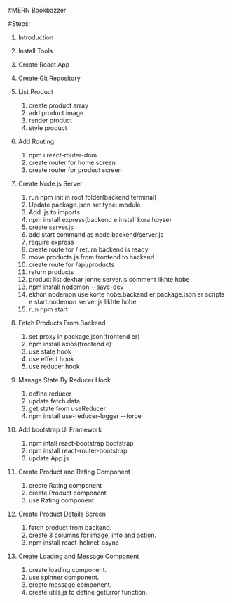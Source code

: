 #MERN Bookbazzer

#Steps:

1.  Introduction
2.  Install Tools
3.  Create React App
4.  Create Git Repository
5.  List Product

    1. create product array
    2. add product image
    3. render product
    4. style product

6.  Add Routing

    1. npm i react-router-dom
    2. create router for home screen
    3. create router for product screen

7.  Create Node.js Server

    1. run npm init in root folder(backend terminal)
    2. Update package.json set type: module
    3. Add .js to imports
    4. npm install express(backend e install kora hoyse)
    5. create server.js
    6. add start command as node backend/server.js
    7. require express
    8. create route for / return backend is ready
    9. move products.js from frontend to backend
    10. create route for /api/products
    11. return products
    12. product list dekhar jonne server.js comment likhte hobe
    <!-- backend kichu change korle seta start korar jonne bar bar server stop kore abr start korte hoy.
       ei shomossa somadhaner jonne nodemon install korte hobe
    -->
    13. npm install nodemon --save-dev
    <!--ekhane (-den) use kora hoyse karon nodemon just development er jonne use kora hobe.
    development er pore r use kora hobe na -->
    14. ekhon nodemon use korte hobe.backend er package.json er scripts e start:nodemon server.js likhte hobe.
    15. run npm start

8.  Fetch Products From Backend
    <!-- proxy use er maddome backend theke data frontend e ana hobe.
    ekhane proxy dia 3000 port er modde amader backend er 5000 port er dsata run korano hobe. -->

    1. set proxy in package.json(frontend er)
    2. npm install axios(frontend e)
    3. use state hook
    4. use effect hook
    5. use reducer hook

9.  Manage State By Reducer Hook
    <!-- useState er cheye useReducer valo tai replace kora holo -->
    <!-- jokhn complex state er kaj hobe tokhn useReducer -->
    <!-- jokhn next state depend kore previous state er upor tokhn useReducer -->

    1. define reducer
    2. update fetch data
    3. get state from useReducer
       <!-- state changes gula dekhar jonne useReducer logger use hoy -->
       <!-- logger use kore state er kaj thik vabe hocce kina debug kora jay -->
    4. npm install use-reducer-logger --force <!-- force karon react17 e eita kaj kore na-->

10. Add bootstrap UI Framework
    <!-- frontend folder e react-boostrap & react-router-bootstrap install korte hobe -->
    1. npm intall react-bootstrap bootstrap
    2. npm install react-router-bootstrap
    3. update App.js
11. Create Product and Rating Component
    1. create Rating component
    2. create Product component
    3. use Rating component
12. Create Product Details Screen
    1. fetch product from backend.
    2. create 3 columns for image, info and action.
    3. npm install react-helmet-async <!--jei product details e dhukbo seta browser er bar e dekhabe-->
13. Create Loading and Message Component
    1. create loading component.
    2. use spinner component.
    3. create message component.
    4. create utils.js to define getError function.
